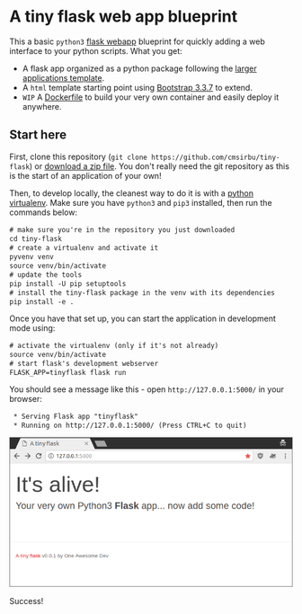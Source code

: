 # A tiny flask web app blueprint

This a basic `python3` [flask webapp](http://flask.pocoo.org/) blueprint for quickly adding a web interface to your python scripts. What you get:

- A flask app organized as a python package following the [larger applications template](http://flask.pocoo.org/docs/0.12/patterns/packages/#larger-applications).
- A `html` template starting point using [Bootstrap 3.3.7](https://getbootstrap.com/docs/3.3/) to extend.
- `WIP` A [Dockerfile](Dockerfile) to build your very own container and easily deploy it anywhere.

## Start here

First, clone this repository (`git clone https://github.com/cmsirbu/tiny-flask`) or [download a zip file](https://github.com/cmsirbu/tiny-flask/archive/master.zip). You don't really need the git repository as this is the start of an application of your own!

Then, to develop locally, the cleanest way to do it is with a [python virtualenv](https://docs.python.org/3/tutorial/venv.html). Make sure you have `python3` and `pip3` installed, then run the commands below:

```
# make sure you're in the repository you just downloaded
cd tiny-flask
# create a virtualenv and activate it
pyvenv venv
source venv/bin/activate
# update the tools
pip install -U pip setuptools
# install the tiny-flask package in the venv with its dependencies
pip install -e .
```

Once you have that set up, you can start the application in development mode using:

```
# activate the virtualenv (only if it's not already)
source venv/bin/activate
# start flask's development webserver
FLASK_APP=tinyflask flask run
```

You should see a message like this - open `http://127.0.0.1:5000/` in your browser:

```
 * Serving Flask app "tinyflask"
 * Running on http://127.0.0.1:5000/ (Press CTRL+C to quit)
```

![Screenshot](ss.png)

Success!
